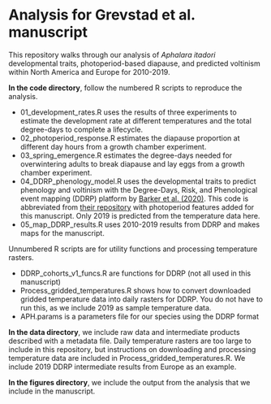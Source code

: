 # Analysis for Grevstad et al. manuscript

This repository walks through our analysis of *Aphalara itadori* developmental traits, photoperiod-based diapause, and predicted voltinism within North America and Europe for 2010-2019.

**In the code directory**, follow the numbered R scripts to reproduce the analysis. 
* 01_development_rates.R uses the results of three experiments to estimate the development rate at different temperatures and the total degree-days to complete a lifecycle.
* 02_photoperiod_response.R estimates the diapause proportion at different day hours from a growth chamber experiment.
* 03_spring_emergence.R estimates the degree-days needed for overwintering adults to break diapause and lay eggs from a growth chamber experiment.
* 04_DDRP_phenology_model.R uses the developmental traits to predict phenology and voltinism with the Degree-Days, Risk, and Phenological event mapping (DDRP) platform by [Barker et al. (2020)](https://journals.plos.org/plosone/article?id=10.1371/journal.pone.0244005). This code is abbreviated from [their repository](https://github.com/bbarker505/ddrp_v2) with photoperiod features added for this manuscript. Only 2019 is predicted from the temperature data here.
* 05_map_DDRP_results.R uses 2010-2019 results from DDRP and makes maps for the manuscript.

Unnumbered R scripts are for utility functions and processing temperature rasters. 
* DDRP_cohorts_v1_funcs.R are functions for DDRP (not all used in this manuscript)
* Process_gridded_temperatures.R shows how to convert downloaded gridded temperature data into daily rasters for DDRP. You do not have to run this, as we include 2019 as sample temperature data.
* APH.params is a parameters file for our species using the DDRP format

**In the data directory**, we include raw data and intermediate products described with a metadata file. Daily temperature rasters are too large to include in this repository, but instructions on downloading and processing temperature data are included in Process_gridded_temperatures.R. We include 2019 DDRP intermediate results from Europe as an example.

**In the figures directory**, we include the output from the analysis that we include in the manuscript.